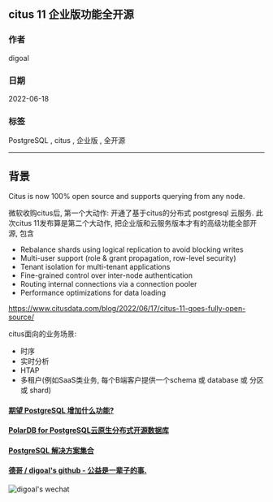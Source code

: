 ## citus 11 企业版功能全开源        
            
### 作者            
digoal            
            
### 日期            
2022-06-18            
            
### 标签            
PostgreSQL , citus , 企业版 , 全开源       
            
----            
            
## 背景     
Citus is now 100% open source and supports querying from any node.  
  
微软收购citus后, 第一个大动作: 开通了基于citus的分布式 postgresql 云服务. 此次citus 11发布算是第二个大动作, 把企业版和云服务版本才有的高级功能全部开源, 包含  
- Rebalance shards using logical replication to avoid blocking writes  
- Multi-user support (role & grant propagation, row-level security)  
- Tenant isolation for multi-tenant applications  
- Fine-grained control over inter-node authentication  
- Routing internal connections via a connection pooler  
- Performance optimizations for data loading  
  
https://www.citusdata.com/blog/2022/06/17/citus-11-goes-fully-open-source/  
  
citus面向的业务场景:  
- 时序  
- 实时分析  
- HTAP  
- 多租户(例如SaaS类业务, 每个B端客户提供一个schema 或 database 或 分区 或 shard)   
  
  
#### [期望 PostgreSQL 增加什么功能?](https://github.com/digoal/blog/issues/76 "269ac3d1c492e938c0191101c7238216")
  
  
#### [PolarDB for PostgreSQL云原生分布式开源数据库](https://github.com/ApsaraDB/PolarDB-for-PostgreSQL "57258f76c37864c6e6d23383d05714ea")
  
  
#### [PostgreSQL 解决方案集合](https://yq.aliyun.com/topic/118 "40cff096e9ed7122c512b35d8561d9c8")
  
  
#### [德哥 / digoal's github - 公益是一辈子的事.](https://github.com/digoal/blog/blob/master/README.md "22709685feb7cab07d30f30387f0a9ae")
  
  
![digoal's wechat](../pic/digoal_weixin.jpg "f7ad92eeba24523fd47a6e1a0e691b59")
  
